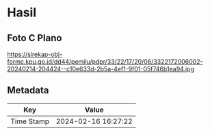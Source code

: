 # Hasil

## Foto C Plano

https://sirekap-obj-formc.kpu.go.id/dd44/pemilu/pdpr/33/22/17/20/06/3322172006002-20240214-204424--c10e633d-2b5a-4ef1-9f01-05f746b1ea94.jpg


## Metadata

| Key        | Value               |
| ---------- | ------------------- |
| Time Stamp | 2024-02-16 16:27:22 |



